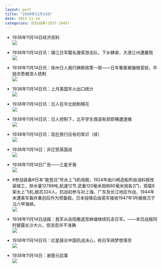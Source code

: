 ```yaml
---
layout: post
title: "1938年11月14日"
date: 2013-11-14
categories: 抗日战争(1937-1945)
---
```


<meta name="referrer" content="no-referrer" />

- 1938年11月14日经济资料 <br/><img src="https://ww1.sinaimg.cn/large/aca367d8jw1eakyb4w98dj20cs0uj7d0.jpg" />

- 1938年11月14日讯：镇江日军籍名搜索游击队，下乡肆虐，大港江州遭屠戮 <br/><img src="https://ww3.sinaimg.cn/large/aca367d8jw1eakwkrqjkyj20gb0duq6x.jpg" />

- 1938年11月14日讯：徐州日人施行麻醉政策一斑——日军眷属被骗做营妓，华妓亦悉被浪人统制 <br/><img src="https://ww4.sinaimg.cn/large/aca367d8jw1eakuu931fzj20cs0hj0y7.jpg" />

- 1938年11月14日讯：上月美国军火出口统计 <br/><img src="https://ww4.sinaimg.cn/large/aca367d8jw1eakt3u8rm2j20cz070gn6.jpg" />

- 1938年11月14日讯：日人在华北统制棉花 <br/><img src="https://ww2.sinaimg.cn/large/aca367d8jw1eaknwjvsywj20cf06vta2.jpg" />

- 1938年11月14日讯：日人控制下，北平学生偶语有禁即横遭逮捕 <br/><img src="https://ww2.sinaimg.cn/large/aca367d8jw1eakm66lrjkj20g5071mz3.jpg" />

- 1938年11月14日讯：现在旅行应有的常识（续） <br/><img src="https://ww1.sinaimg.cn/large/aca367d8jw1eakgyv1ru4j20r90kjdr8.jpg" />

- 1938年11月14日：非迁怒英国说 <br/><img src="https://ww4.sinaimg.cn/large/aca367d8jw1eakf8f459uj20cs0j9wl9.jpg" />

- 1938年11月14日广告——三星牙膏 <br/><img src="https://ww1.sinaimg.cn/large/aca367d8jw1eakdlayl4uj20k90h3n1f.jpg" />

- #参战装备#日本“能登吕”号水上飞机母舰，1924年由川崎造船所由油料舰改装竣工，排水量12786吨,航速12节,武备120毫米炮和80毫米炮各2门，搭载8架水上飞机,舰员324人。抗战初参与对上海、广东及长江地区作战，1944年末遭美军轰炸重创后作为预备舰。日本投降后由英军接收1947年1月被凿沉于马六甲海峡。 <br/><img src="https://ww1.sinaimg.cn/large/aca367d8jw1eakbh1aqtoj20go0ymacr.jpg" />

- 1938年11月14日战报：我军从岳阳撤退至麻塘继续抗击日军。——本日战报同时披露长沙大火，但消息并不准确 <br/><img src="https://ww3.sinaimg.cn/large/aca367d8jw1eaka15jlb3j20cs1l615q.jpg" />

- 1938年11月14日讯：红星报论中国抗战决心，称日军阀梦想落空 <br/><img src="https://ww4.sinaimg.cn/large/aca367d8jw1eak8appi93j20bi0dwmzt.jpg" />

- 1938年11月14日：谢晋元启事 <br/><img src="https://ww4.sinaimg.cn/large/aca367d8jw1eak6k8qmnxj20cs0y6gqi.jpg" />

